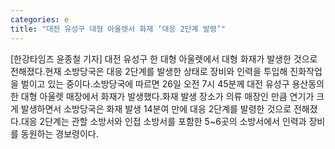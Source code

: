 ```yaml
---
categories: e
title: "대전 유성구 대형 아울렛서 화재 ‘대응 2단계 발령’"
---
```

[한강타임즈 윤종철 기자] 대전 유성구 한 대형 아울렛에서 대형 화재가 발생한 것으로 전해졌다.현재 소방당국은 대응 2단계를 발생한 상태로 장비와 인력을 투입해 진화작업을 벌이고 있는 중이다.소방당국에 따르면 26일 오전 7시 45분께 대전 유성구 용산동의 한 대형 아울렛 매장에서 화재가 발생했다.화재 발생 장소가 의류 매장인 만큼 연기가 크게 발생하면서 소방당국은 화재 발생 14분여 만에 대응 2단계를 발령한 것으로 전해졌다.대응 2단계는 관할 소방서와 인접 소방서를 포함한 5~6곳의 소방서에서 인력과 장비를 동원하는 경보령이다.